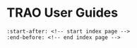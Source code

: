 # TRAO User Guides

```{include} README.md
:start-after: <!-- start index page -->
:end-before: <!-- end index page -->
```
